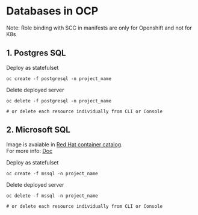 # Databases in OCP

Note: Role binding with SCC in manifests are only for Openshift and not for K8s

## 1. Postgres SQL

Deploy as statefulset

```shell script
oc create -f postgresql -n project_name
```

<!-- Test the connection

```shell script
oc run -i --rm postgresdb-test --image=registry.redhat.io/rhel9/postgresql-16 --restart=Never   --tty -- /bin/bash
``` -->

Delete deployed server

```shell script
oc delete -f postgresql -n project_name

# or delete each resource individually from CLI or Console
```


## 2. Microsoft SQL

Image is avaiable in [Red Hat container catalog](https://catalog.redhat.com/en/software/containers/mssql/rhel/server/61f2f612f385723914ed60bc).  
For more info: [Doc](https://learn.microsoft.com/en-us/sql/linux/sql-server-linux-docker-container-deployment?view=sql-server-ver17&pivots=cs1-bash#run-rhel-based-container-images) 

Deploy as statefulset

```shell script
oc create -f mssql -n project_name
```

<!-- Test the connection

```shell script
oc run -i --rm mssqldb-test --image=mcr.microsoft.com/mssql/server:2022-latest --restart=Never --tty -- /bin/sh
``` -->

Delete deployed server

```shell script
oc delete -f mssql -n project_name

# or delete each resource individually from CLI or Console
```
